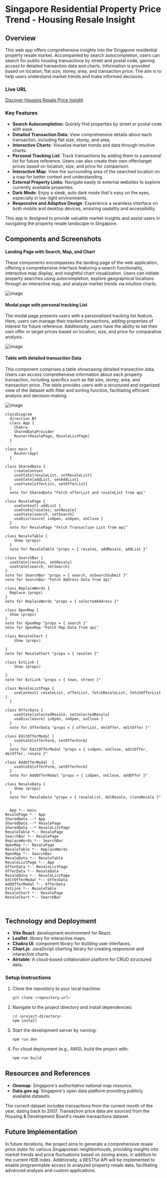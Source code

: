 # Singapore Residential Property Price Trend - Housing Resale Insight

## Overview

This web app offers comprehensive insights into the Singapore residential property resale market. Accompanied by search autocompletion, users can search for public housing transactions by street and postal code, gaining access to detailed transaction data and charts. Information is provided based on location, flat size, storey, area, and transaction price. The aim is to help users understand market trends and make informed decisions.

### Live URL

[Discover Housing Resale Price Insight](https://housing.creaturexd.com)

### Key Features

- **Search Autocompletion**: Quickly find properties by street or postal code with ease.
- **Detailed Transaction Data**: View comprehensive details about each transaction, including flat size, storey, and area.
- **Interactive Charts**: Visualize market trends and data through intuitive charts.
- **Personal Tracking List**: Track transactions by adding them to a personal list for future reference. Users can also create their own offer/target prices based on location, size, and price for comparison.
- **Interactive Map**: View the surrounding area of the searched location on a map for better context and understanding.
- **External Property Links**: Navigate easily to external websites to explore currently available properties.
- **Dark Mode**: Enjoy a sleek, auto dark mode that's easy on the eyes, especially in low-light environments.
- **Responsive and Adaptive Design**: Experience a seamless interface on both mobile and desktop devices, ensuring usability and accessibility.

This app is designed to provide valuable market insights and assist users in navigating the property resale landscape in Singapore.

## Components and Screenshots

#### Landing Page with Search, Map, and Chart

These components encompasses the landing page of the web application, offering a comprehensive interface featuring a search functionality, interactive map display, and insightful chart visualization. Users can initiate property searches using autocompletion, explore geographical locations through an interactive map, and analyze market trends via intuitive charts.

![image](public/Part-1.png)

#### Modal page with personal tracking List

The modal page presents users with a personalized tracking list feature. Here, users can manage their tracked transactions, adding properties of interest for future reference. Additionally, users have the ability to set their own offer or target prices based on location, size, and price for comparative analysis.

![image](public/Part-2.png)

#### Table with detailed transaction Data

This component comprises a table showcasing detailed transaction data. Users can access comprehensive information about each property transaction, including specifics such as flat size, storey, area, and transaction price. The table provides users with a structured and organized view of the dataset with filter and sorting function, facilitating efficient analysis and decision-making.

![image](public/Part-3.png)

```mermaid
classDiagram
  direction BT
  class App {
    Chakra
    SharedDataProvider
    Router(ResalePage, ResaleListPage)
  }

class main {
    Router(App)
  }

class SharedData {
    createContext
    useState[resaleList, setResaleList]
    useState[addList, setAddList]
    useState[offerList, setOfferList]
  }
  note for SharedData "Fetch offerList and resaleList from api"

class ResalePage {
    useContext[ addList ]
    useState[resales, setResale]
    useState[search, setSearch]
    useDisclosure[ isOpen, onOpen, onClose ]
  }
  note for ResalePage "Fetch Transaction List from api"

class ResaleTable {
    Show (props)
  }
  note for ResaleTable "props = { resales, addResale, addList }"

class SearchBar {
  useState[resales, setResale]
  useState[search, setSearch]
}
note for SearchBar "props = { search, onSearchSubmit }"
note for SearchBar "Fetch Address Data from api"

class ReplaceWords {
  Replace (props)
}
note for ReplaceWords "props = { selectedAddress }"

class OpenMap {
  Show (props)
}
note for OpenMap "props = { search }"
note for OpenMap "Fetch Map Data from api"

class ResaleChart {
    Show (props)

}
note for ResaleChart "props = { resales }"

class ExtLink {
    Show (props)

}
note for ExtLink "props = { town, street }"

class ResaleListPage {
    useContext[ resaleList, offerList, fetchResaleList, fetchOfferList ]
  }

class OfferData {
    useState[selectedResale, setSelectedResale]
    useDisclosure[ isOpen, onOpen, onClose ]
  }
  note for OfferData "props = { offerList, delOffer, editOffer }"

class EditOfferModal {
    useState[offerForm, setOfferForm]
  }
  note for EditOfferModal "props = { isOpen, onClose, editOffer, delOffer, resale }"

class AddOfferModal  {
    useState[offerForm, setOfferForm]
  }
  note for AddOfferModal "props = { isOpen, onClose, addOffer }"

class ResaleData {
    Show (props)
  }
  note for ResaleData "props = { resaleList, delResale, cloneResale }"


  App *-- main
ResalePage *-- App
SharedData --* App
SharedData --* ResalePage
SharedData --* ResaleListPage
ResaleTable *-- ResalePage
SearchBar *-- ResalePage
ReplaceWords *-- SearchBar
OpenMap *-- ResalePage
ResaleTable *-- ReplaceWords
OpenMap *-- SearchBar
ResaleData *-- ResaleTable
ResaleListPage *-- App
OfferData *-- ResaleListPage
OfferData *-- ResaleData
ResaleData *-- ResaleListPage
EditOfferModal *-- OfferData
AddOfferModal *-- OfferData
ExtLink *-- ResaleTable
ResaleChart *-- ResalePage
ResaleChart *-- SearchBar



```

## Technology and Deployment

- **Vite React**: development environment for React.
- **Leaflet**: library for interactive maps.
- **Chakra UI**: component library for building user interfaces.
- **Chart.js**: JavaScript charting library for creating responsive and interactive charts.
- **Airtable**: A cloud-based collaboration platform for CRUD structured data.

### Setup Instructions

1. Clone the repository to your local machine:
   ```bash
   git clone <repository-url>
   ```
2. Navigate to the project directory and install dependencies:
   ```bash
   cd <project-directory>
   npm install
   ```
3. Start the development server by running:
   ```bash
   npm run dev
   ```
4. For cloud deployment (e.g., AWS), build the project with:
   ```bash
   npm run build
   ```

## Resources and References

- **Onemap**: Singapore's authoritative national map resource.
- **Data.gov.sg**: Singapore's open data platform providing publicly available datasets.

The current dataset includes transactions from the current month of the year, dating back to 2007. Transaction price data are sourced from the Housing & Development Board's resale transactions dataset.

## Future Implementation

In future iterations, the project aims to generate a comprehensive resale price index for various Singaporean neighborhoods, providing insights into market trends and price fluctuations based on zoning areas, in addition to the current HDB index. Additionally, a RESTful API will be implemented to enable programmable access to analyzed property resale data, facilitating advanced analysis and custom applications.
